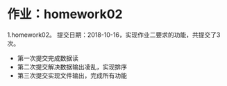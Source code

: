 # 作业：homework02
1.homework02。 提交日期：2018-10-16，实现作业二要求的功能，共提交了3次。<br>
* 第一次提交完成数据读
* 第二次提交解决数据输出凌乱，实现排序
* 第三次提交实现文件输出，完成所有功能


